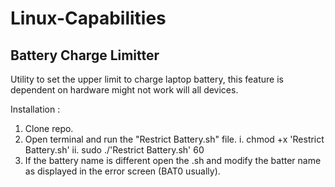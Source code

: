 # Linux-Capabilities

## Battery Charge Limitter

Utility to set the upper limit to charge laptop battery, this feature is dependent on hardware might not work will all devices.

Installation : 

1. Clone repo.
2. Open terminal and run the "Restrict Battery.sh" file.
      i.  chmod +x 'Restrict Battery.sh'
      ii. sudo ./'Restrict Battery.sh' <Battery Percentage you would like to restrict to> 60
3. If the battery name is different open the .sh and modify the batter name as displayed in the error screen (BAT0 usually).
